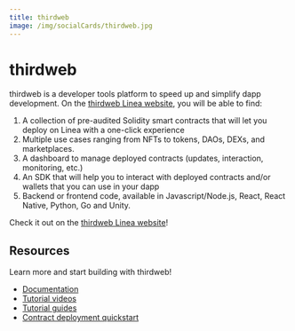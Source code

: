 ```yaml
---
title: thirdweb
image: /img/socialCards/thirdweb.jpg
---
```


# thirdweb

thirdweb is a developer tools platform to speed up and simplify dapp development. On the [thirdweb Linea website](https://thirdweb.com/linea), you will be able to find:

1. A collection of pre-audited Solidity smart contracts that will let you deploy on Linea with a one-click experience
1. Multiple use cases ranging from NFTs to tokens, DAOs, DEXs, and marketplaces.
1. A dashboard to manage deployed contracts (updates, interaction, monitoring, etc.)
1. An SDK that will help you to interact with deployed contracts and/or wallets that you can use in your dapp
1. Backend or frontend code, available in Javascript/Node.js, React, React Native, Python, Go and Unity.

Check it out on the [thirdweb Linea website](https://thirdweb.com/linea)!

## Resources

Learn more and start building with thirdweb!

- [Documentation](https://portal.thirdweb.com)
- [Tutorial videos](https://youtube.com/thirdweb)
- [Tutorial guides](https://blog.thirdweb.com/guides)
- [Contract deployment quickstart](../../quickstart/deploy-smart-contract/thirdweb.md)
